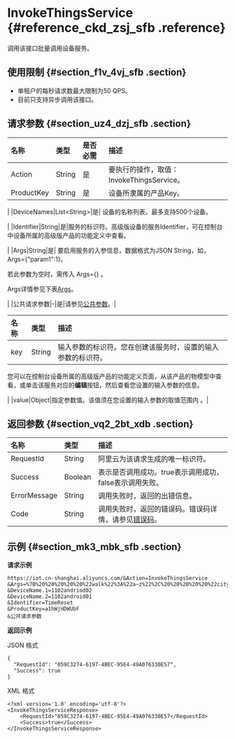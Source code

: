 # InvokeThingsService {#reference_ckd_zsj_sfb .reference}

调用该接口批量调用设备服务。

## 使用限制 {#section_f1v_4vj_sfb .section}

-   单租户的每秒请求数最大限制为50 QPS。
-   目前只支持异步调用该接口。

## 请求参数 {#section_uz4_dzj_sfb .section}

|名称|类型|是否必需|描述|
|:-|:-|:---|:-|
|Action|String|是|要执行的操作，取值：InvokeThingsService。|
|ProductKey|String|是| 设备所隶属的产品Key。

 |
|DeviceNames|List<String\>|是| 设备的名称列表。最多支持500个设备。

 |
|Identifier|String|是|服务的标识符。高级版设备的服务Identifier，可在控制台中设备所属的高级版产品的功能定义中查看。

|
|Args|String|是| 要启用服务的入参信息，数据格式为JSON String，如， Args=\{"param1":1\}。

 若此参数为空时，需传入 Args=\{\} 。

 Args详情参见下表[Args](intl.zh-CN/云端开发指南/云端API参考/设备管理/InvokeThingService.md#table_gzl_z1t_xdb)。

 |
|公共请求参数|-|是|请参见[公共参数](intl.zh-CN/云端开发指南/云端API参考/公共参数.md#)。|

|名称|类型|描述|
|:-|:-|:-|
|key|String| 输入参数的标识符。您在创建该服务时，设置的输入参数的标识符。

 您可以在控制台设备所属的高级版产品的功能定义页面，从该产品的物模型中查看，或单击该服务对应的**编辑**按钮，然后查看您设置的输入参数的信息。

 |
|value|Object|指定参数值。该值须在您设置的输入参数的取值范围内 。|

## 返回参数 {#section_vq2_2bt_xdb .section}

|名称|类型|描述|
|:-|:-|:-|
|RequestId|String|阿里云为该请求生成的唯一标识符。|
|Success|Boolean|表示是否调用成功。true表示调用成功，false表示调用失败。|
|ErrorMessage|String|调用失败时，返回的出错信息。|
|Code|String|调用失败时，返回的错误码。错误码详情，请参见[错误码](intl.zh-CN/云端开发指南/云端API参考/错误码.md#)。|

## 示例 {#section_mk3_mbk_sfb .section}

**请求示例**

```
https://iot.cn-shanghai.aliyuncs.com/&Action=InvokeThingsService
&Args=%7B%20%20%20%20%20%22walk%22%3A%22a~z%22%2C%20%20%20%20%20%22city%22%3A%22shanghai%22%20%7D
&DeviceName.1=1102andriod02
&DeviceName.2=1102android01
&Identifier=TimeReset
&ProductKey=a1hWjHDWUbF
&公共请求参数
```

**返回示例**

JSON 格式

```
{
  "RequestId": "059C3274-6197-4BEC-95E4-49A076330E57",
  "Success": true
}
```

XML 格式

```
<?xml version='1.0' encoding='utf-8'?>
<InvokeThingsServiceResponse>
    <RequestId>"059C3274-6197-4BEC-95E4-49A076330E57</RequestId>
    <Success>true</Success>
</InvokeThingsServiceResponse>
```

